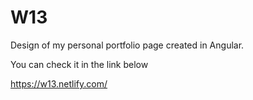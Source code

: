 # W13

Design of my personal portfolio page created in Angular.

You can check it in the link below

https://w13.netlify.com/
